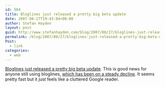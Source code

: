 ```yaml
---
id: 564
title: Bloglines just released a pretty big beta update
date: 2007-08-27T19:43:04+00:00
author: Stefan Hayden
layout: post
guid: http://www.stefanhayden.com/blog/2007/08/27/bloglines-just-released-a-pretty-big-beta-update/
permalink: /blog/2007/08/27/bloglines-just-released-a-pretty-big-beta-update/
Post:
  - link
categories:
  - web
---
```

<a href="http://beta.bloglines.com">Bloglines just released a pretty big beta update</a>. This is good news for anyone still using bloglines, <a href="http://www.alexa.com/data/details/traffic_details?site0=bloglines.com%2F&site1=&site2=&site3=&site4=&y=r&z=3&h=300&w=610&range=3y&size=Medium&url=bloglines.com/">which has been on a steady decline</a>. It seems pretty fast but it just feels like a cluttered Google reader.